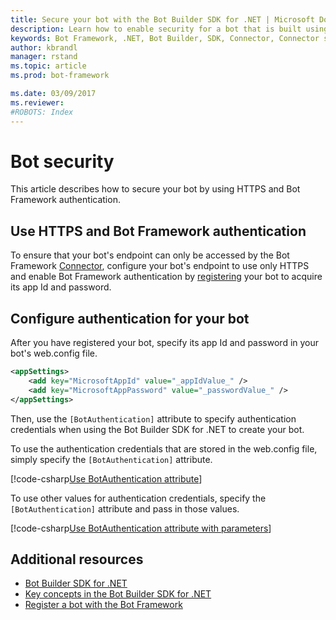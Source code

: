 ```yaml
---
title: Secure your bot with the Bot Builder SDK for .NET | Microsoft Docs
description: Learn how to enable security for a bot that is built using the Bot Builder SDK for .NET.
keywords: Bot Framework, .NET, Bot Builder, SDK, Connector, Connector service, security, HTTPS endpoint
author: kbrandl
manager: rstand
ms.topic: article
ms.prod: bot-framework

ms.date: 03/09/2017
ms.reviewer:
#ROBOTS: Index
---
```


# Bot security

This article describes how to secure your bot by using HTTPS and Bot Framework authentication.

## Use HTTPS and Bot Framework authentication

To ensure that your bot's endpoint can only be accessed by the Bot Framework [Connector](~/dotnet/concepts.md#connector), 
configure your bot's endpoint to use only HTTPS and 
enable Bot Framework authentication by [registering](~/portal-register-bot.md) your bot 
to acquire its app Id and password.

## Configure authentication for your bot

After you have registered your bot, specify its app Id and password in your bot's web.config file.

```xml
<appSettings>
    <add key="MicrosoftAppId" value="_appIdValue_" />
    <add key="MicrosoftAppPassword" value="_passwordValue_" />
</appSettings>
```

Then, use the `[BotAuthentication]` attribute to specify authentication credentials when 
using the Bot Builder SDK for .NET to create your bot.

To use the authentication credentials that are stored in the web.config file, 
simply specify the `[BotAuthentication]` attribute.

[!code-csharp[Use BotAuthentication attribute](~/includes/code/dotnet-security.cs#attribute1)]

To use other values for authentication credentials, 
specify the `[BotAuthentication]` attribute and pass in those values.

[!code-csharp[Use BotAuthentication attribute with parameters](~/includes/code/dotnet-security.cs#attribute2)]

## Additional resources

- [Bot Builder SDK for .NET](~/dotnet/index.md)
- [Key concepts in the Bot Builder SDK for .NET](~/dotnet/concepts.md)
- [Register a bot with the Bot Framework](~/portal-register-bot.md)